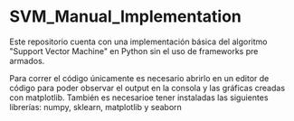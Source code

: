 # SVM_Manual_Implementation
Este repositorio cuenta con una implementación básica del algoritmo "Support Vector Machine" en Python sin el uso de frameworks pre armados. 

Para correr el código únicamente es necesario abrirlo en un editor de código para poder observar el output en la consola y las gráficas creadas con matplotlib. 
También es necesarioe tener instaladas las siguientes librerías: numpy, sklearn, matplotlib y seaborn
